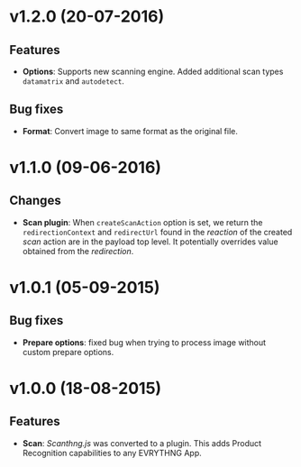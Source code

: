 # v1.2.0 (20-07-2016)

## Features

- **Options**: Supports new scanning engine. Added additional scan types `datamatrix` and `autodetect`.

## Bug fixes

- **Format**: Convert image to same format as the original file.

# v1.1.0 (09-06-2016)

## Changes

- **Scan plugin**: When `createScanAction` option is set, we return the `redirectionContext` and 
                   `redirectUrl` found in the _reaction_ of the created _scan_ action are
                   in the payload top level. It potentially overrides value obtained
                   from the _redirection_.

# v1.0.1 (05-09-2015)

## Bug fixes

- **Prepare options**: fixed bug when trying to process image without custom prepare options.

# v1.0.0 (18-08-2015)

## Features

- **Scan**: _Scanthng.js_ was converted to a plugin. This adds Product Recognition capabilities to any EVRYTHNG App.
